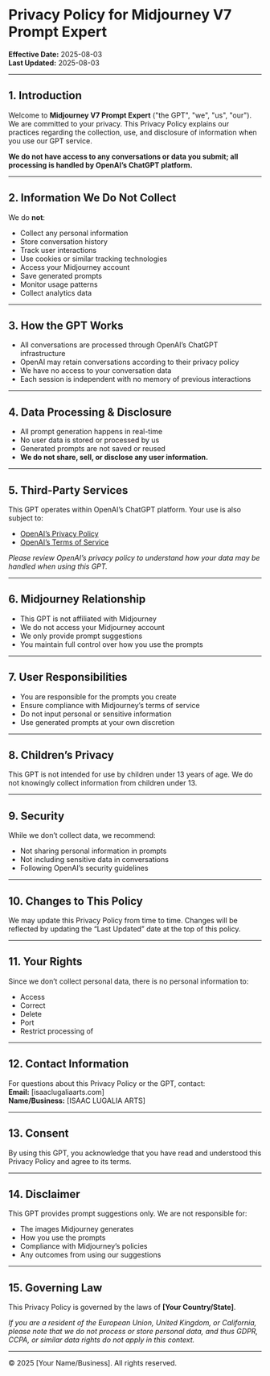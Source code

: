 # Privacy Policy for Midjourney V7 Prompt Expert

**Effective Date:** 2025-08-03  
**Last Updated:** 2025-08-03

---

## 1. Introduction

Welcome to **Midjourney V7 Prompt Expert** ("the GPT", "we", "us", "our"). We are committed to your privacy. This Privacy Policy explains our practices regarding the collection, use, and disclosure of information when you use our GPT service.

**We do not have access to any conversations or data you submit; all processing is handled by OpenAI’s ChatGPT platform.**

---

## 2. Information We Do Not Collect

We do **not**:

- Collect any personal information
- Store conversation history
- Track user interactions
- Use cookies or similar tracking technologies
- Access your Midjourney account
- Save generated prompts
- Monitor usage patterns
- Collect analytics data

---

## 3. How the GPT Works

- All conversations are processed through OpenAI’s ChatGPT infrastructure
- OpenAI may retain conversations according to their privacy policy
- We have no access to your conversation data
- Each session is independent with no memory of previous interactions

---

## 4. Data Processing & Disclosure

- All prompt generation happens in real-time
- No user data is stored or processed by us
- Generated prompts are not saved or reused
- **We do not share, sell, or disclose any user information.**

---

## 5. Third-Party Services

This GPT operates within OpenAI’s ChatGPT platform. Your use is also subject to:

- [OpenAI’s Privacy Policy](https://openai.com/privacy/)
- [OpenAI’s Terms of Service](https://openai.com/terms/)

*Please review OpenAI’s privacy policy to understand how your data may be handled when using this GPT.*

---

## 6. Midjourney Relationship

- This GPT is not affiliated with Midjourney
- We do not access your Midjourney account
- We only provide prompt suggestions
- You maintain full control over how you use the prompts

---

## 7. User Responsibilities

- You are responsible for the prompts you create
- Ensure compliance with Midjourney’s terms of service
- Do not input personal or sensitive information
- Use generated prompts at your own discretion

---

## 8. Children’s Privacy

This GPT is not intended for use by children under 13 years of age. We do not knowingly collect information from children under 13.

---

## 9. Security

While we don’t collect data, we recommend:

- Not sharing personal information in prompts
- Not including sensitive data in conversations
- Following OpenAI’s security guidelines

---

## 10. Changes to This Policy

We may update this Privacy Policy from time to time. Changes will be reflected by updating the “Last Updated” date at the top of this policy.

---

## 11. Your Rights

Since we don’t collect personal data, there is no personal information to:

- Access
- Correct
- Delete
- Port
- Restrict processing of

---

## 12. Contact Information

For questions about this Privacy Policy or the GPT, contact:  
**Email:** [isaaclugaliaarts.com]  
**Name/Business:** [ISAAC LUGALIA ARTS]

---

## 13. Consent

By using this GPT, you acknowledge that you have read and understood this Privacy Policy and agree to its terms.

---

## 14. Disclaimer

This GPT provides prompt suggestions only. We are not responsible for:

- The images Midjourney generates
- How you use the prompts
- Compliance with Midjourney’s policies
- Any outcomes from using our suggestions

---

## 15. Governing Law

This Privacy Policy is governed by the laws of **[Your Country/State]**.

*If you are a resident of the European Union, United Kingdom, or California, please note that we do not process or store personal data, and thus GDPR, CCPA, or similar data rights do not apply in this context.*

---

© 2025 [Your Name/Business]. All rights reserved.
